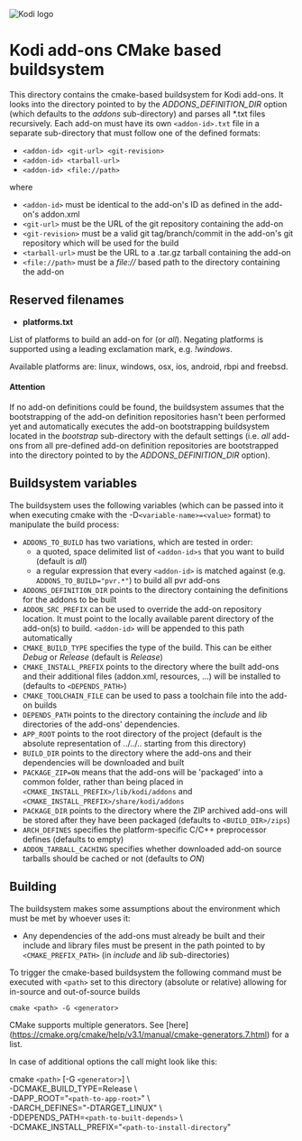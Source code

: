 ![Kodi logo](https://raw.githubusercontent.com/xbmc/xbmc-forum/master/xbmc/images/logo-sbs-black.png)
# Kodi add-ons CMake based buildsystem
This directory contains the cmake-based buildsystem for Kodi add-ons. It looks into the directory pointed to by the *ADDONS_DEFINITION_DIR* option (which defaults to the *addons* sub-directory) and parses all *.txt files recursively. Each add-on must have its own `<addon-id>.txt` file in a separate sub-directory that must follow one of the defined formats:

  - `<addon-id> <git-url> <git-revision>`
  - `<addon-id> <tarball-url>`
  - `<addon-id> <file://path>`
 
where
- `<addon-id>` must be identical to the add-on's ID as defined in the add-on's addon.xml
- `<git-url>` must be the URL of the git repository containing the add-on
- `<git-revision>` must be a valid git tag/branch/commit in the add-on's git repository which will be used for the build
- `<tarball-url>` must be the URL to a .tar.gz tarball containing the add-on
- `<file://path>` must be a *file://* based path to the directory containing the add-on

## Reserved filenames
- **platforms.txt**

List of platforms to build an add-on for (or *all*). Negating platforms is supported using a leading exclamation mark, e.g. *!windows*.

Available platforms are: linux, windows, osx, ios, android, rbpi and freebsd.

#### Attention
If no add-on definitions could be found, the buildsystem assumes that the bootstrapping of the add-on definition repositories hasn't been performed yet and automatically executes the add-on bootstrapping buildsystem located in the *bootstrap* sub-directory with the default settings (i.e. *all* add-ons from all pre-defined add-on definition repositories are bootstrapped into the directory pointed to by the *ADDONS_DEFINITION_DIR* option).

## Buildsystem variables
The buildsystem uses the following variables (which can be passed into it when executing cmake with the -D`<variable-name>=<value>` format) to manipulate the build process:
- `ADDONS_TO_BUILD` has two variations, which are tested in order:
     - a quoted, space delimited list of `<addon-id>s` that you want to build (default is *all*)
     - a regular expression that every `<addon-id>` is matched against (e.g. `ADDONS_TO_BUILD="pvr.*"`) to build all pvr add-ons
- `ADDONS_DEFINITION_DIR` points to the directory containing the definitions for the addons to be built
- `ADDON_SRC_PREFIX` can be used to override the add-on repository location. It must point to the locally available parent directory of the add-on(s) to build. `<addon-id>` will be appended to this path automatically
- `CMAKE_BUILD_TYPE` specifies the type of the build. This can be either *Debug* or *Release* (default is *Release*)
- `CMAKE_INSTALL_PREFIX` points to the directory where the built add-ons and their additional files (addon.xml, resources, ...) will be installed to (defaults to `<DEPENDS_PATH>`)
- `CMAKE_TOOLCHAIN_FILE` can be used to pass a toolchain file into the add-on builds
- `DEPENDS_PATH` points to the directory containing the *include* and *lib* directories of the add-ons' dependencies.
- `APP_ROOT` points to the root directory of the project (default is the absolute representation of ../../.. starting from this directory)
- `BUILD_DIR` points to the directory where the add-ons and their dependencies will be downloaded and built
- `PACKAGE_ZIP=ON` means that the add-ons will be 'packaged' into a common folder, rather than being placed in `<CMAKE_INSTALL_PREFIX>/lib/kodi/addons` and `<CMAKE_INSTALL_PREFIX>/share/kodi/addons`
- `PACKAGE_DIR` points to the directory where the ZIP archived add-ons will be stored after they have been packaged (defaults to `<BUILD_DIR>/zips`)
- `ARCH_DEFINES` specifies the platform-specific C/C++ preprocessor defines (defaults to empty)
- `ADDON_TARBALL_CACHING` specifies whether downloaded add-on source tarballs should be cached or not (defaults to *ON*)

## Building
The buildsystem makes some assumptions about the environment which must be met by whoever uses it:
- Any dependencies of the add-ons must already be built and their include and library files must be present in the path pointed to by `<CMAKE_PREFIX_PATH>` (in *include* and *lib* sub-directories)

To trigger the cmake-based buildsystem the following command must be executed with `<path>` set to this directory (absolute or relative) allowing for in-source and out-of-source builds

`cmake <path> -G <generator>`

CMake supports multiple generators. See [here] (https://cmake.org/cmake/help/v3.1/manual/cmake-generators.7.html) for a list.

In case of additional options the call might look like this:

cmake `<path>` [-G `<generator>`] \  
      -DCMAKE_BUILD_TYPE=Release \  
      -DAPP_ROOT="`<path-to-app-root>`" \  
      -DARCH_DEFINES="-DTARGET_LINUX" \  
      -DDEPENDS_PATH=`<path-to-built-depends>` \  
      -DCMAKE_INSTALL_PREFIX="`<path-to-install-directory`"
